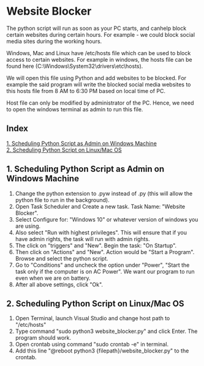 <h1>Website Blocker</h1>

The python script will run as soon as your PC starts, and canhelp block certain websites during certain hours. For example - we could block social media sites during the working hours.

Windows, Mac and Linux have /etc/hosts file which can be used to block access to certain websites. For example in windows, the hosts file can be found here (C:\Windows\System32\drivers\etc\hosts).

We will open this file using Python and add websites to be blocked. For example the said program will write the blocked social media websites to this hosts file from 8 AM to 6:30 PM based on local time of PC.

Host file can only be modified by administrator of the PC. Hence, we need to open the windows terminal as admin to run this file.

<h2><a id="index">Index</a></h2>

[1. Scheduling Python Script as Admin on Windows Machine](#schedulepythonscript)<br>
[2. Scheduling Python Script on Linux/Mac OS](#schedulescriptlinux)<br>

<h2><a id="schedulepythonscript">1. Scheduling Python Script as Admin on Windows Machine</a></h2>
<ol>
<li>Change the python extension to .pyw instead of .py (this will allow the python file to run in the background).</li>
<li>Open Task Scheduler and Create a new task. Task Name: "Website Blocker".</li>
<li>Select Configure for: "Windows 10" or whatever version of windows you are using.</li>
<li>Also select "Run with highest privileges". This will ensure that if you have admin rights, the task will run with admin rights.</li>
<li>The click on "triggers" and "New". Begin the task: "On Startup".</li>
<li>Then click on "Actions" and "New". Action would be "Start a Program". Browse and select the python script. </li>
<li>Go to "Conditions" and uncheck the option under "Power", "Start the task only if the computer is on AC Power". We want our program to run even when we are on battery.</li>
<li>After all above settings, click "Ok".</li>
</ol>

<h2><a id="schedulescriptlinux">2. Scheduling Python Script on Linux/Mac OS</a></h2>
<ol>
<li>Open Terminal, launch Visual Studio and change host path to "/etc/hosts"</li>
<li>Type command "sudo python3 website_blocker.py" and click Enter. The program should work.</li>
<li>Open crontab using command "sudo crontab -e" in terminal.</li>
<li>Add this line "@reboot python3 {filepath}/website_blocker.py" to the crontab.</li>
</ol>